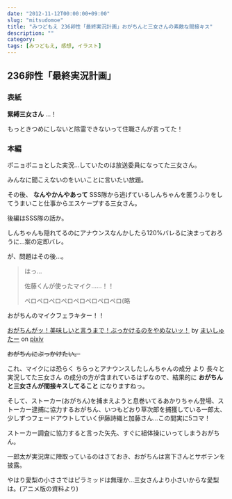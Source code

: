 ```yaml
---
date: "2012-11-12T00:00:00+09:00"
slug: "mitsudomoe"
title: "みつどもえ 236卵性「最終実況計画」おがちんと三女さんの素敵な間接キス"
description: ""
category: 
tags: [みつどもえ, 感想, イラスト]
---
```


## 236卵性「最終実況計画」

### 表紙

**緊縛三女さん** …！

もっときつめにしないと除霊できないって住職さんが言ってた！

### 本編

ボニョボニョとした実況…していたのは放送委員になってた三女さん。

みんなに聞こえないのをいいことに言いたい放題。

その後、 **なんやかんやあって** SSS隊から逃げているしんちゃんを匿うふりをしてうまいこと仕事からエスケープする三女さん。

後編はSSS隊の話か。

しんちゃんも隠れてるのにアナウンスなんかしたら120%バレるに決まっておろうに…案の定即バレ。

が、問題はその後…。

> はっ…
>
> 佐藤くんが使ったマイク……！！
>
> ペロペロペロペロペロペロペロペロ(略

おがちんのマイクフェラキター！！

<script src="http://source.pixiv.net/source/embed.js" data-id="31144174_09cc8ab179dc273dff9500addfd12621" data-size="medium" data-border="on" charset="utf-8"></script><noscript><p><a href="http://www.pixiv.net/member_illust.php?mode=medium&amp;illust_id=31144174" target="_blank">おがちんがッ！美味しいと言うまで！ぶっかけるのをやめないッ！</a> by <a href="http://www.pixiv.net/member.php?id=1432163" target="_blank">まいしゅたー</a> on <a href="http://www.pixiv.net/" target="_blank">pixiv</a></p></noscript>

<del>おがちんにぶっかけたい。</del>

これ、マイクには恐らく ちらっとアナウンスしたしんちゃんの成分 より 長々と実況してた三女さん の成分の方が含まれているはずなので、結果的に **おがちんと三女さんが間接キスしてること** になりますねっ。

そして、ストーカー(おがちん)を捕まえようと息巻いてるあかりちゃん登場、ストーカー逮捕に協力するおがちん、いつもどおり草次郎を捕獲している一郎太、少しずつフェードアウトしていく伊藤詩織と加藤さん…この間実に5コマ！

ストーカー調査に協力すると言った矢先、すぐに組体操にいってしまうおがちん。

一郎太が実況席に陣取っているのはさておき、おがちんは宮下さんとサボテンを披露。

やはり愛梨の小ささではピラミッドは無理か…三女さんより小さいからな愛梨は。(アニメ版の資料より)
